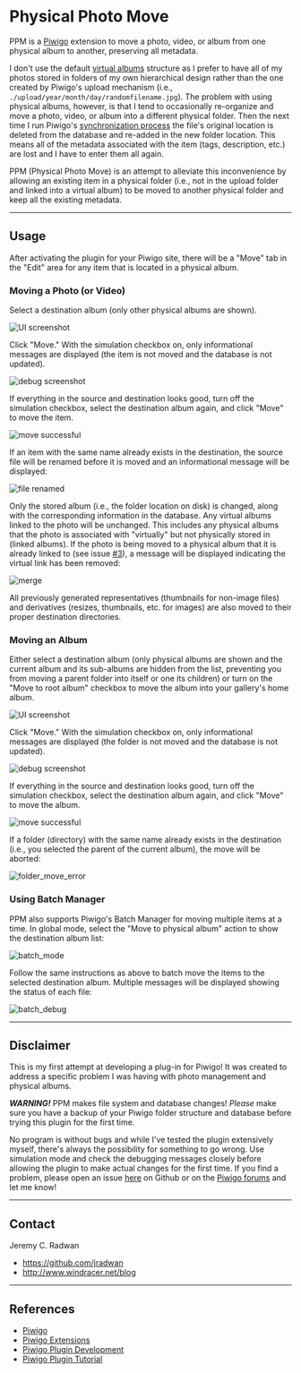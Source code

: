 # Physical Photo Move
PPM is a [Piwigo](http://piwigo.org/) extension to move a photo, video, or album from one physical album to another, preserving all metadata.

I don't use the default [virtual albums](https://doc.piwigo.org/organizing-albums/albums-and-sub-albums-piwigo#block-216b1326eaf1475a97c7f1d9b29c1eef) structure as I prefer to have all of my photos stored in folders of my own hierarchical design rather than the one created by Piwigo's upload mechanism (i.e., `./upload/year/month/day/randomfilename.jpg`). The problem with using physical albums, however, is that I tend to occasionally re-organize and move a photo, video, or album into a different physical folder. Then the next time I run Piwigo's [synchronization process](https://doc.piwigo.org/self-hosting-piwigo/importing-and-synchronizing-ftp-photos#block-993d2aa78eb843afad365ed5709725d3) the file's original location is deleted from the database and re-added in the new folder location. This means all of the metadata associated with the item (tags, description, etc.) are lost and I have to enter them all again.

PPM (Physical Photo Move) is an attempt to alleviate this inconvenience by allowing an existing item in a physical folder (i.e., not in the upload folder and linked into a virtual album) to be moved to another physical folder and keep all the existing metadata.

- - -
## Usage

After activating the plugin for your Piwigo site, there will be a "Move" tab in the "Edit" area for any item that is located in a physical album.

### Moving a Photo (or Video)

Select a destination album (only other physical albums are shown).

![UI screenshot](resources/ppm-main-ui-file.jpg)

Click "Move." With the simulation checkbox on, only informational messages are displayed (the item is not moved and the database is not updated). 

![debug screenshot](resources/ppm-debug-info-file.jpg)

If everything in the source and destination looks good, turn off the simulation checkbox, select the destination album again, and click "Move" to move the item.

![move successful](resources/ppm-moved-file.jpg)

If an item with the same name already exists in the destination, the source file will be renamed before it is moved and an informational message will be displayed:

![file renamed](resources/ppm-rename.jpg)

Only the stored album (i.e., the folder location on disk) is changed, along with the corresponding information in the database. Any virtual albums linked to the photo will be unchanged. This includes any physical albums that the photo is associated with "virtually" but not physically stored in (linked albums). If the photo is being moved to a physical album that it is already linked to (see issue [#3](https://github.com/jradwan/Piwigo-physical_photo_move/issues/3)), a message will be displayed indicating the virtual link has been removed:

![merge](resources/ppm-virtual-merge.jpg)

All previously generated representatives (thumbnails for non-image files) and derivatives (resizes, thumbnails, etc. for images) are also moved to their proper destination directories.

### Moving an Album

Either select a destination album (only physical albums are shown and the current album and its sub-albums are hidden from the list, preventing you from moving a parent folder into itself or one its children) or turn on the "Move to root album" checkbox to move the album into your gallery's home album.

![UI screenshot](resources/ppm-main-ui-folder.jpg)

Click "Move." With the simulation checkbox on, only informational messages are displayed (the folder is not moved and the database is not updated). 

![debug screenshot](resources/ppm-debug-info-folder.jpg)

If everything in the source and destination looks good, turn off the simulation checkbox, select the destination album again, and click "Move" to move the album.

![move successful](resources/ppm-moved-folder.jpg)

If a folder (directory) with the same name already exists in the destination (i.e., you selected the parent of the current album), the move will be aborted:

![folder_move_error](resources/ppm-folder-error.jpg)

### Using Batch Manager

PPM also supports Piwigo's Batch Manager for moving multiple items at a time. In global mode, select the "Move to physical album" action to show the destination album list:

![batch_mode](resources/ppm-batch-ui.jpg)

Follow the same instructions as above to batch move the items to the selected destination album. Multiple messages will be displayed showing the status of each file:

![batch_debug](resources/ppm-batch-debug-info.jpg)

- - -
## Disclaimer

This is my first attempt at developing a plug-in for Piwigo! It was created to address a specific problem I was having with photo management and physical albums. 

***WARNING!*** PPM makes file system and database changes! _Please_ make sure you have a backup of your Piwigo folder structure and database before trying this plugin for the first time. 

No program is without bugs and while I've tested the plugin extensively myself, there's always the possibility for something to go wrong. Use simulation mode and check the debugging messages closely before allowing the plugin to make actual changes for the first time. If you find a problem, please open an issue [here](https://github.com/jradwan/Piwigo-physical_photo_move/issues) on Github or on the [Piwigo forums](http://piwigo.org/forum/) and let me know!

- - -
## Contact

Jeremy C. Radwan

- https://github.com/jradwan
- http://www.windracer.net/blog

- - -
## References

- [Piwigo](http://piwigo.org/)
- [Piwigo Extensions](http://piwigo.org/ext/)
- [Piwigo Plugin Development](https://github.com/Piwigo/Piwigo/wiki/Plugin-developpement)
- [Piwigo Plugin Tutorial](https://github.com/Piwigo/Piwigo/wiki/Plugin-Tutorial:-Hello-world!)

